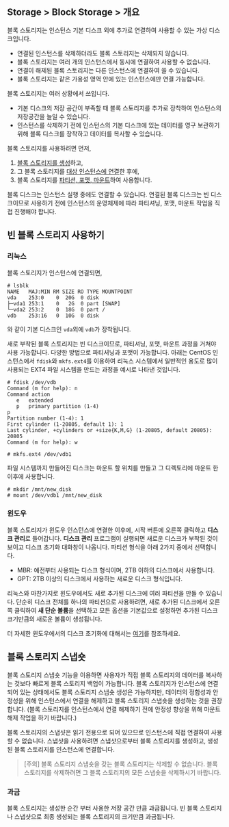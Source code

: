 ## Storage > Block Storage > 개요

블록 스토리지는 인스턴스 기본 디스크 외에 추가로 연결하여 사용할 수 있는 가상 디스크입니다. 

- 연결된 인스턴스를 삭제하더라도 블록 스토리지는 삭제되지 않습니다.
- 블록 스토리지는 여러 개의 인스턴스에서 동시에 연결하여 사용할 수 없습니다.
- 연결이 해제된 블록 스토리지는 다른 인스턴스에 연결하여 쓸 수 있습니다. 
- 블록 스토리지는 같은 가용성 영역 안에 있는 인스턴스에만 연결 가능합니다.

블록 스토리지는 여러 상황에서 쓰입니다. 

- 기본 디스크의 저장 공간이 부족할 때 블록 스토리지를 추가로 장착하여 인스턴스의 저장공간을 늘일 수 있습니다.
- 인스턴스를 삭제하기 전에 인스턴스의 기본 디스크에 있는 데이터를 영구 보관하기 위해 블록 디스크를 장착하고 데이터를 복사할 수 있습니다.

블록 스토리지를 사용하려면 먼저, 

1. [블록 스토리지를 생성](/Storage/Block%20Storage/ko/console-guide/#_1)하고,
2. 그 블록 스토리지를 [대상 인스턴스에 연결](/Storage/Block%20Storage/ko/console-guide/#_4)한 후에,
3. 블록 스토리지를 [파티션, 포맷, 마운트](#_1)하여 사용합니다.

블록 디스크는 인스턴스 실행 중에도 연결할 수 있습니다. 연결된 블록 디스크는 빈 디스크이므로 사용하기 전에 인스턴스의 운영체제에 따라 파티셔닝, 포맷, 마운트 작업을 직접 진행해야 합니다.


## 빈 블록 스토리지 사용하기
### 리눅스

블록 스토리지가 인스턴스에 연결되면,

	# lsblk
	NAME   MAJ:MIN RM SIZE RO TYPE MOUNTPOINT
	vda    253:0    0  20G  0 disk 
	├─vda1 253:1    0   2G  0 part [SWAP]
	└─vda2 253:2    0  18G  0 part /
	vdb    253:16   0  10G  0 disk

와 같이 기본 디스크인 `vda`외에 `vdb`가 장착됩니다.

새로 부착된 블록 스토리지는 빈 디스크이므로, 파티셔닝, 포맷, 마운트 과정을 거쳐야 사용 가능합니다. 다양한 방법으로 파티셔닝과 포맷이 가능합니다. 아래는 CentOS 인스턴스에서 `fdisk`와 `mkfs.ext4`를 이용하여 리눅스 시스템에서 일반적인 용도로 많이 사용되는 EXT4 파일 시스템을 만드는 과정을 예시로 나타낸 것입니다.

	# fdisk /dev/vdb
	Command (m for help): n
	Command action
	   e   extended
	   p   primary partition (1-4)
	p
	Partition number (1-4): 1
	First cylinder (1-20805, default 1): 1
	Last cylinder, +cylinders or +size{K,M,G} (1-20805, default 20805): 20805
	Command (m for help): w

	# mkfs.ext4 /dev/vdb1
	
파일 시스템까지 만들어진 디스크는 마운트 할 위치를 만들고 그 디렉토리에 마운트 한 이후에 사용합니다. 

	# mkdir /mnt/new_disk
	# mount /dev/vdb1 /mnt/new_disk


### 윈도우

블록 스토리지가 윈도우 인스턴스에 연결한 이후에, 시작 버튼에 오른쪽 클릭하고 **디스크 관리**로 들어갑니다. **디스크 관리** 프로그램이 실행되면 새로운 디스크가 부착된 것이 보이고 디스크 초기화 대화창이 나옵니다. 파티션 형식을 아래 2가지 중에서 선택합니다.

* MBR: 예전부터 사용되는 디스크 형식이며, 2TB 이하의 디스크에서 사용합니다.
* GPT: 2TB 이상의 디스크에서 사용하는 새로운 디스크 형식입니다.

리눅스와 마찬가지로 윈도우에서도 새로 추가된 디스크에 여러 파티션을 만들 수 있습니다. 단순히 디스크 전체를 하나의 파티션으로 사용하려면, 새로 추가된 디스크에서 오른쪽 클릭하여 **새 단순 볼륨**을 선택하고 모든 옵션을 기본값으로 설정하면 추가된 디스크 크기만큼의 새로운 볼륨이 생성됩니다.

더 자세한 윈도우에서의 디스크 초기화에 대해서는 [여기](https://docs.microsoft.com/ko-kr/windows-server/storage/disk-management/initialize-new-disks)를 참조하세요.


## 블록 스토리지 스냅숏

블록 스토리지 스냅숏 기능을 이용하면 사용자가 직접 블록 스토리지의 데이터를 복사하는 것보다 빠르게 블록 스토리지 백업이 가능합니다. 블록 스토리지가 인스턴스에 연결되어 있는 상태에서도 블록 스토리지 스냅숏 생성은 가능하지만, 데이터의 정합성과 안정성을 위해 인스턴스에서 연결을 해제하고 블록 스토리지 스냅숏을 생성하는 것을 권장합니다. (블록 스토리지를 인스턴스에서 연결 해제하기 전에 안정성 향상을 위해 마운트 해제 작업을 하기 바랍니다.)

블록 스토리지의 스냅샷은 읽기 전용으로 되어 있으므로 인스턴스에 직접 연결하여 사용할 수 없습니다. 스냅샷을 사용하려면 스냅샷으로부터 블록 스토리지를 생성하고, 생성된 블록 스토리지를 인스턴스에 연결합니다.

> [주의]
블록 스토리지 스냅숏을 갖는 블록 스토리지는 삭제할 수 없습니다. 블록 스토리지를 삭제하려면 그 블록 스토리지의 모든 스냅숏을 삭제하시기 바랍니다.

### 과금

블록 스토리지는 생성한 순간 부터 사용한 저장 공간 만큼 과금됩니다. 빈 블록 스토리지나 스냅샷으로 최종 생성되는 블록 스토리지의 크기만큼 과금됩니다.
